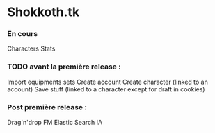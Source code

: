 # Shokkoth.tk

### En cours 
Characters Stats


### TODO avant la première release : 
Import equipments sets
Create account
Create character (linked to an account)
Save stuff (linked to a character except for draft in cookies)


### Post première release :
Drag'n'drop
FM
Elastic Search
IA
